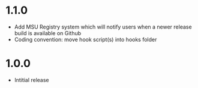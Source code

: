 # 1.1.0
- Add MSU Registry system which will notify users when a newer release build is available on Github
- Coding convention: move hook script(s) into hooks folder

# 1.0.0
- Intitial release